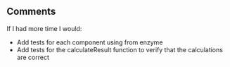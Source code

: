 ## Comments

If I had more time I would:
- Add tests for each component using <Shallow /> from enzyme
- Add tests for the calculateResult function to verify that the calculations are correct
